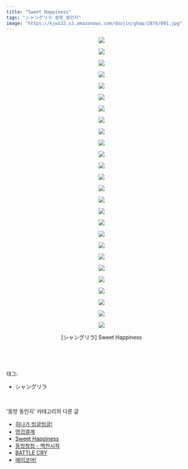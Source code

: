 ```yaml
---
title: "Sweet Happiness"
tags: "シャングリラ 동방_동인지"
image: "https://kjw122.s3.amazonaws.com/doujin/ghap/2876/001.jpg"
---
```

<div class="article">
<p style="text-align: center; clear: none; float: none;"><img src="{{ site.imgserver5 }}/ghap/2876/001.jpg"/></p>
<p style="text-align: center; clear: none; float: none;"><img src="{{ site.imgserver5 }}/ghap/2876/002.jpg"/></p>
<p style="text-align: center; clear: none; float: none;"><img src="{{ site.imgserver5 }}/ghap/2876/003.jpg"/></p>
<p style="text-align: center; clear: none; float: none;"><img src="{{ site.imgserver5 }}/ghap/2876/004.jpg"/></p>
<p style="text-align: center; clear: none; float: none;"><img src="{{ site.imgserver5 }}/ghap/2876/005.jpg"/></p>
<p style="text-align: center; clear: none; float: none;"><img src="{{ site.imgserver5 }}/ghap/2876/006.jpg"/></p>
<p style="text-align: center; clear: none; float: none;"><img src="{{ site.imgserver5 }}/ghap/2876/007.jpg"/></p>
<p style="text-align: center; clear: none; float: none;"><img src="{{ site.imgserver5 }}/ghap/2876/008.jpg"/></p>
<p style="text-align: center; clear: none; float: none;"><img src="{{ site.imgserver5 }}/ghap/2876/009.jpg"/></p>
<p style="text-align: center; clear: none; float: none;"><img src="{{ site.imgserver5 }}/ghap/2876/010.jpg"/></p>
<p style="text-align: center; clear: none; float: none;"><img src="{{ site.imgserver5 }}/ghap/2876/011.jpg"/></p>
<p style="text-align: center; clear: none; float: none;"><img src="{{ site.imgserver5 }}/ghap/2876/012.jpg"/></p>
<p style="text-align: center; clear: none; float: none;"><img src="{{ site.imgserver5 }}/ghap/2876/013.jpg"/></p>
<p style="text-align: center; clear: none; float: none;"><img src="{{ site.imgserver5 }}/ghap/2876/014.jpg"/></p>
<p style="text-align: center; clear: none; float: none;"><img src="{{ site.imgserver5 }}/ghap/2876/015.jpg"/></p>
<p style="text-align: center; clear: none; float: none;"><img src="{{ site.imgserver5 }}/ghap/2876/016.jpg"/></p>
<p style="text-align: center; clear: none; float: none;"><img src="{{ site.imgserver5 }}/ghap/2876/017.jpg"/></p>
<p style="text-align: center; clear: none; float: none;"><img src="{{ site.imgserver5 }}/ghap/2876/018.jpg"/></p>
<p style="text-align: center; clear: none; float: none;"><img src="{{ site.imgserver5 }}/ghap/2876/019.jpg"/></p>
<p style="text-align: center; clear: none; float: none;"><img src="{{ site.imgserver5 }}/ghap/2876/020.jpg"/></p>
<p style="text-align: center; clear: none; float: none;"><img src="{{ site.imgserver5 }}/ghap/2876/021.jpg"/></p>
<p style="text-align: center; clear: none; float: none;"><img src="{{ site.imgserver5 }}/ghap/2876/022.jpg"/></p>
<p style="text-align: center; clear: none; float: none;"><img src="{{ site.imgserver5 }}/ghap/2876/023.jpg"/></p>
<p style="text-align: center; clear: none; float: none;"><img src="{{ site.imgserver5 }}/ghap/2876/024.jpg"/></p>
<p style="text-align: center; clear: none; float: none;"><img src="{{ site.imgserver5 }}/ghap/2876/025.jpg"/></p>
<p style="text-align: center; clear: none; float: none;"><img src="{{ site.imgserver5 }}/ghap/2876/026.jpg"/></p>
<p style="text-align: center; clear: none; float: none;">[シャングリラ] Sweet Happiness</p>
<p><br/></p>
</div><br/>
<div class="tagTrail">
<p>태그: </p>
<ul>
<li>シャングリラ</li>
</ul>
</div><br/>
<div class="another">
<p>'동방 동인지' 카테고리의 다른 글</p>
<ul>
<li><a href="/ghap_2878">히나가 빙글빙글!</a></li>
<li><a href="/ghap_2877">영겁결계</a></li>
<li><a href="/ghap_2876">Sweet Happiness</a></li>
<li><a href="/ghap_2875">동방청첩 - 백천시작</a></li>
<li><a href="/ghap_2874">BATTLE CRY</a></li>
<li><a href="/ghap_2873">에이코마!</a></li>
</ul>
</div><br/>
<div class="cb_module cb_fluid">
<div class="cb_wrt cb_profile">
</div><!-- commentList close -->
</div><br/>
